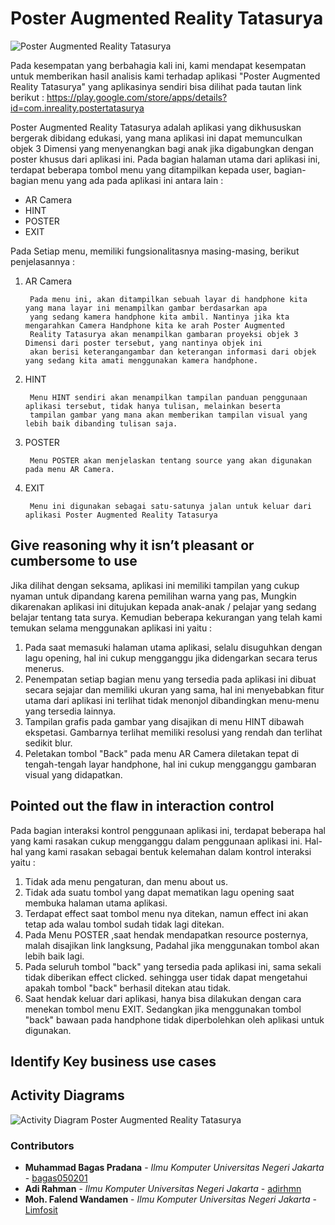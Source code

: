 # Poster Augmented Reality Tatasurya #

![Poster Augmented Reality Tatasurya](https://github.com/bagas050201/Assignment-Interaksi-Manusia-dan-Komputer-113/blob/hw2/Task%201%20Report/Poster%20Augmented%20Reality%20Tatatsurya.PNG)

Pada kesempatan yang berbahagia kali ini, kami mendapat kesempatan untuk memberikan hasil analisis kami terhadap aplikasi "Poster Augmented Reality Tatasurya" yang aplikasinya sendiri bisa dilihat pada tautan link berikut : https://play.google.com/store/apps/details?id=com.inreality.postertatasurya

Poster Augmented Reality Tatasurya adalah aplikasi yang dikhususkan bergerak dibidang edukasi, yang mana aplikasi ini dapat memunculkan objek 3 Dimensi yang menyenangkan bagi anak jika digabungkan dengan poster khusus dari aplikasi ini. Pada bagian halaman utama dari aplikasi ini, terdapat beberapa tombol menu yang ditampilkan kepada user, bagian-bagian menu yang ada pada aplikasi ini antara lain :

* AR Camera
* HINT
* POSTER
* EXIT

Pada Setiap menu, memiliki fungsionalitasnya masing-masing, berikut penjelasannya :

1. AR Camera

        Pada menu ini, akan ditampilkan sebuah layar di handphone kita yang mana layar ini menampilkan gambar berdasarkan apa 
        yang sedang kamera handphone kita ambil. Nantinya jika kta mengarahkan Camera Handphone kita ke arah Poster Augmented 
        Reality Tatasurya akan menampilkan gambaran proyeksi objek 3 Dimensi dari poster tersebut, yang nantinya objek ini 
        akan berisi keterangangambar dan keterangan informasi dari objek yang sedang kita amati menggunakan kamera handphone.
        
2. HINT

        Menu HINT sendiri akan menampilkan tampilan panduan penggunaan aplikasi tersebut, tidak hanya tulisan, melainkan beserta
        tampilan gambar yang mana akan memberikan tampilan visual yang lebih baik dibanding tulisan saja.

3. POSTER

        Menu POSTER akan menjelaskan tentang source yang akan digunakan pada menu AR Camera.

4. EXIT

        Menu ini digunakan sebagai satu-satunya jalan untuk keluar dari aplikasi Poster Augmented Reality Tatasurya
        
        
## Give reasoning why it isn’t pleasant or cumbersome to use ##

Jika dilihat dengan seksama, aplikasi ini memiliki tampilan yang cukup nyaman untuk dipandang karena pemilihan warna yang pas, Mungkin dikarenakan aplikasi ini ditujukan
kepada anak-anak / pelajar yang sedang belajar tentang tata surya. Kemudian beberapa kekurangan yang telah kami temukan selama menggunakan aplikasi ini yaitu :

1. Pada saat memasuki halaman utama aplikasi, selalu disuguhkan dengan lagu opening, hal ini cukup mengganggu jika didengarkan secara terus menerus. 
2. Penempatan setiap bagian menu yang tersedia pada aplikasi ini dibuat secara sejajar dan memiliki ukuran yang sama, hal ini menyebabkan fitur utama dari aplikasi ini
terlihat tidak menonjol dibandingkan menu-menu yang tersedia lainnya.
3. Tampilan grafis pada gambar yang disajikan di menu HINT dibawah ekspetasi. Gambarnya terlihat memiliki resolusi yang rendah dan terlihat sedikit blur.
4. Peletakan tombol "Back" pada menu AR Camera diletakan tepat di tengah-tengah layar handphone, hal ini cukup mengganggu gambaran visual yang didapatkan.

## Pointed out the flaw in interaction control ##
Pada bagian interaksi kontrol penggunaan aplikasi ini, terdapat beberapa hal yang kami rasakan cukup mengganggu dalam penggunaan aplikasi ini. Hal-hal yang kami rasakan sebagai bentuk kelemahan dalam kontrol interaksi yaitu :

 1. Tidak ada menu pengaturan, dan menu about us.
 2. Tidak ada suatu tombol yang dapat mematikan lagu opening saat membuka halaman utama aplikasi.
 3. Terdapat effect saat tombol menu nya ditekan, namun effect ini akan tetap ada walau tombol sudah tidak lagi ditekan.
 4. Pada Menu POSTER ,saat hendak mendapatkan resource posternya, malah disajikan link langksung, Padahal jika menggunakan tombol akan lebih baik lagi.
 5. Pada seluruh tombol "back" yang tersedia pada aplikasi ini, sama sekali tidak diberikan effect clicked. sehingga user tidak dapat mengetahui apakah tombol "back" berhasil ditekan atau tidak.
 6. Saat hendak keluar dari aplikasi, hanya bisa dilakukan dengan cara menekan tombol menu EXIT. Sedangkan jika menggunakan tombol "back" bawaan pada handphone tidak diperbolehkan oleh aplikasi untuk digunakan.
## Identify Key business use cases ##

## Activity Diagrams ##
![ Activity Diagram Poster Augmented Reality Tatasurya](https://github.com/bagas050201/Assignment-Interaksi-Manusia-dan-Komputer-113/blob/hw2/Task%201%20Report/Activity%20Diagram%20AR%20TataSurya.png)

### Contributors ###

* **Muhammad Bagas Pradana** - *Ilmu Komputer Universitas Negeri Jakarta* - [bagas050201](https://github.com/bagas050201)
* **Adi Rahman** - *Ilmu Komputer Universitas Negeri Jakarta* - [adirhmn](https://github.com/adirhmn)
* **Moh. Falend Wandamen** - *Ilmu Komputer Universitas Negeri Jakarta* - [Limfosit](https://github.com/Limfosit)
